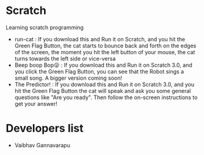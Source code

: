 # Scratch
Learning scratch programming
* run-cat : If you download this and Run it on Scratch, and you hit the Green Flag Button, the cat starts to bounce back and forth on the edges of the screen, the moment you hit the left button of your mouse, the cat turns towards the left side or vice-versa
* Beep boop Bop😜 : If you download this and Run it on Scratch 3.0, and you click the Green Flag Button, you can see that the Robot sings a small song. A bigger version coming soon!
* The Predictor! : If you download this and Run it on Scratch 3.0, and you hit the Green Flag Button the cat will speak and ask you some general questions like "Are you ready". Then follow the on-screen instructions to get your answer!


# Developers list
* Vaibhav Gannavarapu
